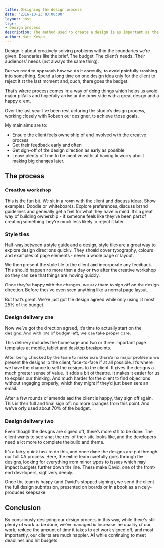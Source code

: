 ```yaml
---
title: Designing the design process
date: '2016-10-23 00:00:00'
layout: post
tags:
- Design process
description: The method used to create a design is as important as the design itself - and can be a big contributor to a project’s success or failure. Here’s how I’ve designed the process at NDP. 
author: Matt Kevan
---
```


Design is about creatively solving problems within the boundaries we’re given. Boundaries like the brief. The budget. The client’s needs. Their audiences’ needs (not always the same thing). 

But we need to approach how we do it carefully, to avoid painfully crashing into something. Spend a long time on one design idea only for the client to reject it at the last moment and, ouch, there goes the budget.

That’s where process comes in: a way of doing things which helps us avoid major pitfalls and hopefully arrive at the other side with a great design and a happy client.

Over the last year I’ve been restructuring the studio’s design process, working closely with Robson our designer, to achieve those goals.

My main aims are to:
* Ensure the client feels ownership of and involved with the creative process
* Get their feedback early and often
* Get sign-off of the design direction as early as possible
* Leave plenty of time to be creative without having to worry about making big changes later.

## The process

### Creative workshop

This is the fun bit. We sit in a room with the client and discuss ideas. Show examples. Doodle on whiteboards. Explore preferences, discuss brand guidelines and generally get a feel for what they have in mind. It’s a great way of building ownership - if someone feels like they’ve been part of creating something they’re much less likely to reject it later.

### Style tiles 

Half-way between a style guide and a design, style tiles are a great way to explore design directions quickly. They should cover typography, colours and examples of page elements - never a whole page or layout.

We then present the style tile to the client and incorporate any feedback. This should happen no more than a day or two after the creative workshop so they can see that things are moving quickly.

Once they’re happy with the changes, we ask them to sign off on the design direction. Before they’ve even seen anything like a normal page layout.

But that’s great. We’ve just got the design agreed while only using at most 25% of the budget. 

### Design delivery one

Now we’ve got the direction agreed, it’s time to actually start on the designs. And with lots of budget left, we can take proper care.

This delivery includes the homepage and two or three important page templates at mobile, tablet and desktop breakpoints.

After being checked by the team to make sure there’s no major problems we present the designs to the client, face-to-face if at all possible. It’s where we have the chance to sell the designs to the client. It gives the designs a much greater sense of value. It adds a bit of theatre. It makes it easier for us to explain our thinking. And much harder for the client to find objections without engaging properly, which they might if they’d just been sent an email. 

After a few rounds of amends and the client is happy, they sign off again. This is their full and final sign off: no more changes from this point. And we’ve only used about 70% of the budget.

### Design delivery two

Even though the designs are signed off, there’s more still to be done. The client wants to see what the rest of their site looks like, and the developers need a lot more to complete the build and theme.

It’s a fairly quick task to do this, and once done the designs are put through our full QA process. Here, the entire team carefully goes through the designs, looking for everything from minor typos to issues which may impact budgets further down the line. These make David, one of the front-end developers, sigh very deeply.

Once the team is happy (and David's stopped sighing), we send the client the full design submission, presented on boards or in a book as a nicely-produced keepsake.

## Conclusion

By consciously designing our design process in this way, while there's still plenty of work to be done, we’ve managed to increase the quality of our work, reduce the amount of time it takes to get work signed off, and most importantly, our clients are much happier. All while continuing to meet deadlines and hit budgets.


